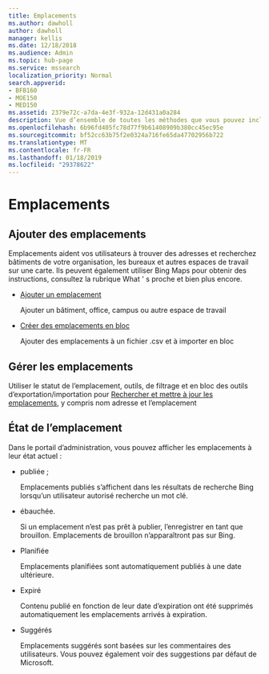 ```yaml
---
title: Emplacements
ms.author: dawholl
author: dawholl
manager: kellis
ms.date: 12/18/2018
ms.audience: Admin
ms.topic: hub-page
ms.service: mssearch
localization_priority: Normal
search.appverid:
- BFB160
- MOE150
- MED150
ms.assetid: 2379e72c-a7da-4e3f-932a-12d431a0a284
description: Vue d’ensemble de toutes les méthodes que vous pouvez inclure les résultats de travail de votre organisation emplacements Searc Microsoft
ms.openlocfilehash: 6b96fd405fc78d77f9b61408909b380cc45ec95e
ms.sourcegitcommit: bf52cc63b75f2e0324a716fe65da47702956b722
ms.translationtype: MT
ms.contentlocale: fr-FR
ms.lasthandoff: 01/18/2019
ms.locfileid: "29378622"
---
```

# <a name="locations"></a>Emplacements

## <a name="add-locations"></a>Ajouter des emplacements

Emplacements aident vos utilisateurs à trouver des adresses et recherchez bâtiments de votre organisation, les bureaux et autres espaces de travail sur une carte. Ils peuvent également utiliser Bing Maps pour obtenir des instructions, consultez la rubrique What ' s proche et bien plus encore.
  
- [Ajouter un emplacement](add-a-location.md)
    
    Ajouter un bâtiment, office, campus ou autre espace de travail
    
- [Créer des emplacements en bloc](bulk-create-locations.md)
    
    Ajouter des emplacements à un fichier .csv et à importer en bloc
    
## <a name="manage-locations"></a>Gérer les emplacements

Utiliser le statut de l’emplacement, outils, de filtrage et en bloc des outils d’exportation/importation pour [Rechercher et mettre à jour les emplacements](manage-locations.md), y compris nom adresse et l’emplacement
  
## <a name="location-status"></a>État de l’emplacement

Dans le portail d’administration, vous pouvez afficher les emplacements à leur état actuel :
  
- publiée ; 
    
    Emplacements publiés s’affichent dans les résultats de recherche Bing lorsqu’un utilisateur autorisé recherche un mot clé.
    
- ébauchée. 
    
    Si un emplacement n’est pas prêt à publier, l’enregistrer en tant que brouillon. Emplacements de brouillon n’apparaîtront pas sur Bing.
    
- Planifiée
    
    Emplacements planifiées sont automatiquement publiés à une date ultérieure.
    
- Expiré
    
    Contenu publié en fonction de leur date d’expiration ont été supprimés automatiquement les emplacements arrivés à expiration.
    
- Suggérés
    
    Emplacements suggérés sont basées sur les commentaires des utilisateurs. Vous pouvez également voir des suggestions par défaut de Microsoft.

  

